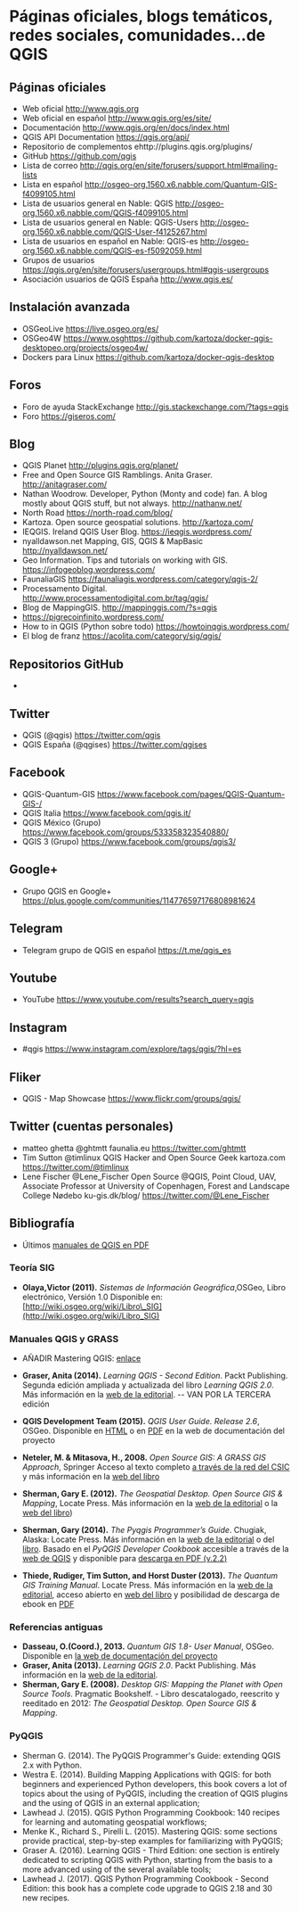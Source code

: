 # Páginas oficiales, blogs temáticos, redes sociales, comunidades...de QGIS

## Páginas oficiales

- Web oficial http://www.qgis.org
- Web oficial en español http://www.qgis.org/es/site/ 
- Documentación http://www.qgis.org/en/docs/index.html
- QGIS API Documentation https://qgis.org/api/
- Repositorio de complementos ehttp://plugins.qgis.org/plugins/
- GitHub https://github.com/qgis
- Lista de correo http://qgis.org/en/site/forusers/support.html#mailing-lists
- Lista en español http://osgeo-org.1560.x6.nabble.com/Quantum-GIS-f4099105.html
- Lista de usuarios general en Nable: QGIS http://osgeo-org.1560.x6.nabble.com/QGIS-f4099105.html 
- Lista de usuarios general en Nable: QGIS-Users http://osgeo-org.1560.x6.nabble.com/QGIS-User-f4125267.html 
- Lista de usuarios en español en Nable: QGIS-es http://osgeo-org.1560.x6.nabble.com/QGIS-es-f5092059.html
- Grupos de usuarios https://qgis.org/en/site/forusers/usergroups.html#qgis-usergroups
- Asociación usuarios de QGIS España http://www.qgis.es/

## Instalación avanzada
- OSGeoLive https://live.osgeo.org/es/
- OSGeo4W https://www.osghttps://github.com/kartoza/docker-qgis-desktopeo.org/projects/osgeo4w/
- Dockers para Linux https://github.com/kartoza/docker-qgis-desktop

## Foros
- Foro de ayuda StackExchange http://gis.stackexchange.com/?tags=qgis
- Foro https://giseros.com/

## Blog

- QGIS Planet http://plugins.qgis.org/planet/
- Free and Open Source GIS Ramblings. Anita Graser. http://anitagraser.com/ 
- Nathan Woodrow. Developer, Python (Monty and code) fan. A blog mostly about QGIS stuff, but not always. http://nathanw.net/ 
- North Road https://north-road.com/blog/
- Kartoza. Open source geospatial solutions. http://kartoza.com/ 
- IEQGIS. Ireland QGIS User Blog. https://ieqgis.wordpress.com/ 
- nyalldawson.net Mapping, GIS, QGIS & MapBasic http://nyalldawson.net/
- Geo Information. Tips and tutorials on working with GIS. https://infogeoblog.wordpress.com/ 
- FaunaliaGIS https://faunaliagis.wordpress.com/category/qgis-2/
- Processamento Digital. http://www.processamentodigital.com.br/tag/qgis/
- Blog de MappingGIS. http://mappinggis.com/?s=qgis
- https://pigrecoinfinito.wordpress.com/
- How to in QGIS (Python sobre todo)  https://howtoinqgis.wordpress.com/
- El blog de franz https://acolita.com/category/sig/qgis/

## Repositorios GitHub
- 

## Twitter
- QGIS (@qgis) https://twitter.com/qgis
- QGIS España (@qgises) https://twitter.com/qgises

## Facebook
- QGIS-Quantum-GIS https://www.facebook.com/pages/QGIS-Quantum-GIS-/
- QGIS Italia https://www.facebook.com/qgis.it/
- QGIS México (Grupo) https://www.facebook.com/groups/533358323540880/
- QGIS 3 (Grupo) https://www.facebook.com/groups/qgis3/

## Google+
- Grupo QGIS en Google+ https://plus.google.com/communities/114776597176808981624

## Telegram
- Telegram grupo de QGIS en español https://t.me/qgis_es

## Youtube
- YouTube https://www.youtube.com/results?search_query=qgis

## Instagram
- #qgis https://www.instagram.com/explore/tags/qgis/?hl=es

## Fliker
- QGIS - Map Showcase https://www.flickr.com/groups/qgis/

## Twitter (cuentas personales)
- matteo ghetta @ghtmtt faunalia.eu https://twitter.com/ghtmtt
- Tim Sutton @timlinux QGIS Hacker and Open Source Geek kartoza.com https://twitter.com/@timlinux
- Lene Fischer @Lene_Fischer Open Source @QGIS, Point Cloud, UAV, Associate Professor at University of Copenhagen, Forest and Landscape College Nødebo ku-gis.dk/blog/ https://twitter.com/@Lene_Fischer

## Bibliografía

* Últimos [manuales de QGIS en PDF](http://docs.qgis.org/testing/pdf/)

### Teoría SIG
- **Olaya,Victor (2011).** *Sistemas de Información Geográfica*,OSGeo, Libro electrónico, Versión 1.0 Disponible en: [http://wiki.osgeo.org/wiki/Libro\_SIG](http://wiki.osgeo.org/wiki/Libro_SIG)

### Manuales QGIS y GRASS

- AÑADIR Mastering QGIS: [enlace](https://www.packtpub.com/big-data-and-business-intelligence/mastering-qgis-second-edition)

- **Graser, Anita (2014).** *Learning QGIS - Second Edition*. Packt Publishing. Segunda edición ampliada y actualizada del libro *Learning QGIS 2.0*. Más información en la [web de la editorial](https://www.packtpub.com/application-development/learning-qgis-second-edition). -- VAN POR LA TERCERA edición
- **QGIS Development Team (2015).** *QGIS User Guide. Release 2.6*, OSGeo. Disponible en [HTML](http://docs.qgis.org/2.6/en/docs/user_manual/) o en [PDF](http://docs.qgis.org/2.6/pdf/en/QGIS-2.6-UserGuide-en.pdf) en la web de documentación del proyecto
- **Neteler, M. & Mitasova, H., 2008.** *Open Source GIS: A GRASS GIS Approach*, Springer Acceso al texto completo [a través de la red del CSIC](http://aleph.csic.es/F?func=find-c&ccl_term=SYS%3D001209034&local_base=ELECTRONICOS) y más información en la [web del libro](http://grassbook.org/)
- **Sherman, Gary E. (2012).** *The Geospatial Desktop. Open Source GIS & Mapping*, Locate Press. Más información en la [web de la editorial](http://locatepress.com/gsd) o la [web del libro](http://geospatialdesktop.com/))
- **Sherman, Gary (2014).** *The Pyqgis Programmer’s Guide*. Chugiak, Alaska: Locate Press. Más información en la [web de la editorial](https://locatepress.com/ppg) o del [libro](http://pyqgis.org/). Basado en el *PyQGIS Developer Cookbook* accesible a través de la [web de QGIS](http://docs.qgis.org/testing/en/docs/pyqgis_developer_cookbook/) y disponible para [descarga en PDF (v.2.2)](http://docs.qgis.org/2.2/pdf/en/QGIS-2.2-PyQGISDeveloperCookbook-en.pdf)
- **Thiede, Rudiger, Tim Sutton, and Horst Duster (2013).** *The Quantum GIS Training Manual*. Locate Press. Más información en la [web de la editorial](https://locatepress.com/qtm), acceso abierto en [web del libro](http://docs.qgis.org/2.6/en/docs/training_manual/) y posibilidad de descarga de ebook en [PDF](http://docs.qgis.org/2.6/pdf/en/QGIS-2.6-QGISTrainingManual-en.pdf)


### Referencias antiguas

- **Dasseau, O.(Coord.), 2013.** *Quantum GIS 1.8- User Manual*, OSGeo. Disponible en [la web de documentación del proyecto](http://qgis.org/en/documentation/manuals.html)
- **Graser, Anita (2013).** *Learning QGIS 2.0*. Packt Publishing. Más información en la [web de la editorial](http://www.packtpub.com/learning-qgis-2-0-to-create-maps-and-perform-geoprocessing-tasks/book).
- **Sherman, Gary E. (2008).** *Desktop GIS: Mapping the Planet with Open Source Tools*. Pragmatic Bookshelf. - Libro descatalogado, reescrito y reeditado en 2012: *The Geospatial Desktop. Open Source GIS & Mapping*.

### PyQGIS

- Sherman G. (2014). The PyQGIS Programmer's Guide: extending QGIS 2.x with Python.
- Westra E. (2014). Building Mapping Applications with QGIS: for both beginners and experienced Python developers, this book covers a lot of topics about the using of PyQGIS, including the creation of QGIS plugins and the using of QGIS in an external application;
- Lawhead J. (2015). QGIS Python Programming Cookbook: 140 recipes for learning and automating geospatial workflows;
- Menke K., Richard S., Pirelli L. (2015). Mastering QGIS: some sections provide practical, step-by-step examples for familiarizing with PyQGIS;
- Graser A. (2016). Learning QGIS - Third Edition: one section is entirely dedicated to scripting QGIS with Python, starting from the basis to a more advanced using of the several available tools;
- Lawhead J. (2017). QGIS Python Programming Cookbook - Second Edition: this book has a complete code upgrade to QGIS 2.18 and 30 new recipes.


